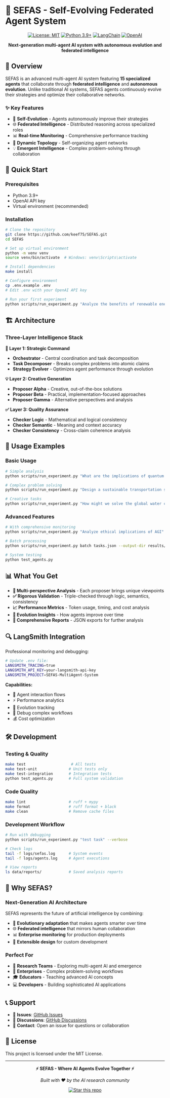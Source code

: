 # 🤖 SEFAS - Self-Evolving Federated Agent System

<div align="center">

[![License: MIT](https://img.shields.io/badge/License-MIT-yellow.svg)](https://opensource.org/licenses/MIT)
[![Python 3.9+](https://img.shields.io/badge/python-3.9+-blue.svg)](https://www.python.org/downloads/)
[![LangChain](https://img.shields.io/badge/LangChain-integrated-green)](https://langchain.com/)
[![OpenAI](https://img.shields.io/badge/OpenAI-GPT--4-orange)](https://openai.com/)

**Next-generation multi-agent AI system with autonomous evolution and federated intelligence**

</div>

## 🌟 Overview

SEFAS is an advanced multi-agent AI system featuring **15 specialized agents** that collaborate through **federated intelligence** and **autonomous evolution**. Unlike traditional AI systems, SEFAS agents continuously evolve their strategies and optimize their collaborative networks.

### ✨ Key Features

- 🧬 **Self-Evolution** - Agents autonomously improve their strategies
- 🌐 **Federated Intelligence** - Distributed reasoning across specialized roles  
- 📊 **Real-time Monitoring** - Comprehensive performance tracking
- 🔄 **Dynamic Topology** - Self-organizing agent networks
- 💡 **Emergent Intelligence** - Complex problem-solving through collaboration

## 🚀 Quick Start

### Prerequisites
- Python 3.9+
- OpenAI API key
- Virtual environment (recommended)

### Installation

```bash
# Clone the repository
git clone https://github.com/keef75/SEFAS.git
cd SEFAS

# Set up virtual environment  
python -m venv venv
source venv/bin/activate  # Windows: venv\Scripts\activate

# Install dependencies
make install

# Configure environment
cp .env.example .env
# Edit .env with your OpenAI API key

# Run your first experiment
python scripts/run_experiment.py "Analyze the benefits of renewable energy" --verbose
```

## 🏗️ Architecture

### Three-Layer Intelligence Stack

**🎯 Layer 1: Strategic Command**
- **Orchestrator** - Central coordination and task decomposition
- **Task Decomposer** - Breaks complex problems into atomic claims
- **Strategy Evolver** - Optimizes agent performance through evolution

**💡 Layer 2: Creative Generation**  
- **Proposer Alpha** - Creative, out-of-the-box solutions
- **Proposer Beta** - Practical, implementation-focused approaches
- **Proposer Gamma** - Alternative perspectives and analysis

**✅ Layer 3: Quality Assurance**
- **Checker Logic** - Mathematical and logical consistency
- **Checker Semantic** - Meaning and context accuracy  
- **Checker Consistency** - Cross-claim coherence analysis

## 💫 Usage Examples

### Basic Usage
```bash
# Simple analysis
python scripts/run_experiment.py "What are the implications of quantum computing?"

# Complex problem solving  
python scripts/run_experiment.py "Design a sustainable transportation system" --verbose

# Creative tasks
python scripts/run_experiment.py "How might we solve the global water crisis?" --max-hops 15
```

### Advanced Features
```bash
# With comprehensive monitoring
python scripts/run_experiment.py "Analyze ethical implications of AGI" --verbose

# Batch processing
python scripts/run_experiment.py batch tasks.json --output-dir results/

# System testing
python test_agents.py
```

## 📊 What You Get

- **🎯 Multi-perspective Analysis** - Each proposer brings unique viewpoints
- **✅ Rigorous Validation** - Triple-checked through logic, semantics, consistency
- **📈 Performance Metrics** - Token usage, timing, and cost analysis
- **🧬 Evolution Insights** - How agents improve over time
- **📄 Comprehensive Reports** - JSON exports for further analysis

## 🔍 LangSmith Integration

Professional monitoring and debugging:

```bash
# Update .env file:
LANGSMITH_TRACING=true
LANGSMITH_API_KEY=your-langsmith-api-key
LANGSMITH_PROJECT=SEFAS-MultiAgent-System
```

**Capabilities:**
- 🔄 Agent interaction flows
- ⚡ Performance analytics  
- 🧬 Evolution tracking
- 🐛 Debug complex workflows
- 💰 Cost optimization

## 🛠️ Development

### Testing & Quality
```bash
make test                    # All tests
make test-unit              # Unit tests only
make test-integration       # Integration tests
python test_agents.py       # Full system validation
```

### Code Quality
```bash
make lint                   # ruff + mypy
make format                 # ruff format + black
make clean                  # Remove cache files
```

### Development Workflow
```bash
# Run with debugging
python scripts/run_experiment.py "test task" --verbose

# Check logs
tail -f logs/sefas.log      # System events
tail -f logs/agents.log     # Agent executions

# View reports  
ls data/reports/            # Saved analysis reports
```

## 🌟 Why SEFAS?

### Next-Generation AI Architecture
SEFAS represents the future of artificial intelligence by combining:
- 🧬 **Evolutionary adaptation** that makes agents smarter over time
- 🌐 **Federated intelligence** that mirrors human collaboration
- 📊 **Enterprise monitoring** for production deployments
- 🔧 **Extensible design** for custom development

### Perfect For
- 🔬 **Research Teams** - Exploring multi-agent AI and emergence
- 🏢 **Enterprises** - Complex problem-solving workflows  
- 🎓 **Educators** - Teaching advanced AI concepts
- 💻 **Developers** - Building sophisticated AI applications

## 📞 Support

- 🐛 **Issues**: [GitHub Issues](https://github.com/keef75/SEFAS/issues)
- 💬 **Discussions**: [GitHub Discussions](https://github.com/keef75/SEFAS/discussions)  
- 📧 **Contact**: Open an issue for questions or collaboration

## 📄 License

This project is licensed under the MIT License.

---

<div align="center">

**⚡ SEFAS - Where AI Agents Evolve Together ⚡**

*Built with ❤️ by the AI research community*

[![Star this repo](https://img.shields.io/github/stars/keef75/SEFAS?style=social)](https://github.com/keef75/SEFAS)

</div>